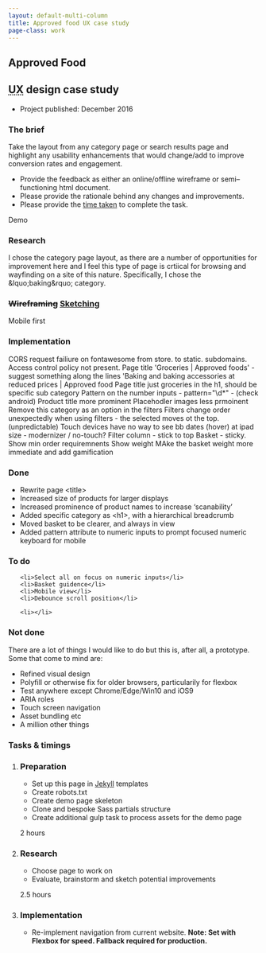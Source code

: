 ```yaml
---
layout: default-multi-column
title: Approved food UX case study
page-class: work
---
```



<section class="content__primary  content-primary__single-column">
<h1 class="post--head__primary">Approved Food</h1>
<h2 class="post--head__subhead"><abbr title="User experience">UX</abbr> design case study</h2>

<ul class="project__meta  no-marker">
                  <li>
                   Project published:
                    <time datetime="2016-12" class="project__meta--date">
                         December 2016
                     </time>
                    </li> 
                </ul>

<h3>The brief</h3>
 <p>
Take the layout from any category page or search results page and highlight any usability enhancements that would change/add to improve conversion rates and engagement.
</p>
 <ul>
    <li>Provide the feedback as either an online/offline wireframe or semi&ndash;functioning html document.</li>
    <li>Please provide the rationale behind any changes and improvements.</li>
    <li>Please provide the <a href="#timings">time taken</a> to complete the task.</li>
</ul>

<a class="read-more">Demo</a>

<h3>Research</h3>
<p>I chose the category page layout, as there are a number of opportunities for improvement here and I feel this type of page is crtiical for browsing and wayfinding on a site of this nature. Specifically, I chose the &lquo;baking&rquo; category.</p>

<h3></h3>

<h3><del>Wireframing</del> <ins>Sketching</ins></h3>
<p>Mobile first</p>

<h3>Implementation</h3>
CORS request failiure on fontawesome from store. to static. subdomains. Access control policy not present.
Page title 'Groceries | Approved foods' - suggest something along the lines 'Baking and baking accessories at reduced prices  | Approved food
Page title just groceries in the h1, should be specific sub category
Pattern on the number inputs - pattern="\d*" - (check android)
Product title more prominent
Placehodler images less prmoinent
Remove this category as an option in the filters
Filters change order unexpectedly when using filters - the selected moves ot the top. (unpredictable)
Touch devices have no way to see bb dates (hover) at ipad size - modernizer / no-touch?
Filter column  - stick to top 
Basket - sticky. Show min order requiremnents
Show weight
MAke the basket weight more immediate and add gamification

<h3>Done</h3>
<ul>
    <li>Rewrite page &lt;title&gt;</li>
    <li>Increased size of products for larger displays</li>
    <li>Increased prominence of product names to increase &lsquo;scanability&rsquo;</li>
    <li>Added specific category as &lt;h1&gt;, with a hierarchical breadcrumb</li>
    <li>Moved basket to be clearer, and always in view</li>
    <li>Added pattern attribute to numeric inputs to prompt focused numeric keyboard for mobile</li>
</ul>
<h3>To do</h3>
<ul>
    
    <li>Select all on focus on numeric inputs</li>
    <li>Basket guidence</li>
    <li>Mobile view</li>
    <li>Debounce scroll position</li>

    <li></li>
</ul>

<h3>Not done</h3>
<p>There are a lot of things I would like to do but this is, after all, a prototype. Some that come to mind are:</p>
<ul>
    <li>Refined visual design</li>
    <li>Polyfill or otherwise fix for older browsers, particularily for flexbox</li>
    <li>Test anywhere except Chrome/Edge/Win10 and iOS9</li>
    <li>ARIA roles</li>
    <li>Touch screen navigation</li>
    <li>Asset bundling etc</li>
    <li>A million other things</li>
</ul>

<h3><a name="timings"></a>Tasks &amp; timings</h3>
<ol>
    <li>
        <h3>Preparation</h3>
        <ul>
            <li>Set up this page in <a href="https://jekyllrb.com/">Jekyll</a> templates</li>
            <li>Create robots.txt</li>
            <li>Create demo page skeleton</li>  
            <li>Clone and bespoke Sass partials structure</li>
            <li>Create additional gulp task to process assets for the demo page</li>
        </ul>
        <p class="time">2 hours</p>
        <!-- https://schema.org/Time - not appropriate -->
        <!-- <time> - not appropriate -->
    </li>
    <li>
        <h3>Research</h3>
        <ul>
            <li>Choose page to work on</li>
            <li>Evaluate, brainstorm and sketch potential improvements</li>
        </ul>
        <p class="time">2.5 hours</p>
    </li>
    <li>
        <h3>Implementation</h3>
        <ul>
            <li>Re-implement navigation from current website. <b class="note  note--small">Note: Set with Flexbox for speed. Fallback required for production.</b></li>
        </ul>
    </li>
</ol>

</section>

